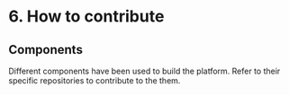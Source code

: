 # 6. How to contribute

## Components

Different components have been used to build the platform. Refer to their
specific repositories to contribute to the them.